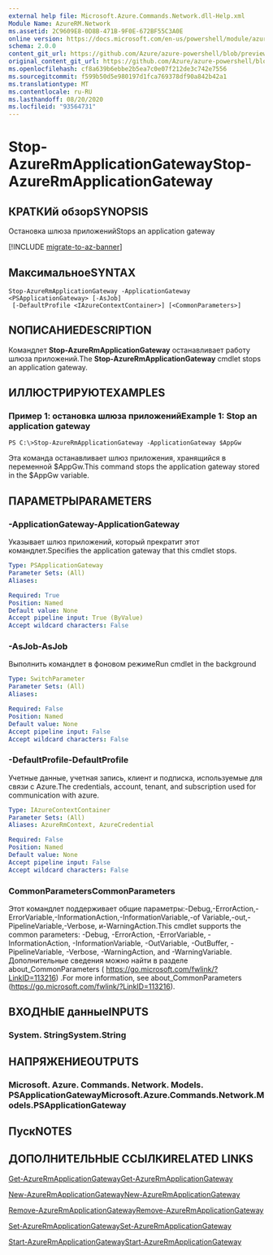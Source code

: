 ```yaml
---
external help file: Microsoft.Azure.Commands.Network.dll-Help.xml
Module Name: AzureRM.Network
ms.assetid: 2C9609E8-0D8B-471B-9F0E-672BF55C3A0E
online version: https://docs.microsoft.com/en-us/powershell/module/azurerm.network/stop-azurermapplicationgateway
schema: 2.0.0
content_git_url: https://github.com/Azure/azure-powershell/blob/preview/src/ResourceManager/Network/Commands.Network/help/Stop-AzureRmApplicationGateway.md
original_content_git_url: https://github.com/Azure/azure-powershell/blob/preview/src/ResourceManager/Network/Commands.Network/help/Stop-AzureRmApplicationGateway.md
ms.openlocfilehash: cf8a639b6ebbe2b5ea7c0e07f212de3c742e7556
ms.sourcegitcommit: f599b50d5e980197d1fca769378df90a842b42a1
ms.translationtype: MT
ms.contentlocale: ru-RU
ms.lasthandoff: 08/20/2020
ms.locfileid: "93564731"
---
```

# <span data-ttu-id="c4f97-101">Stop-AzureRmApplicationGateway</span><span class="sxs-lookup"><span data-stu-id="c4f97-101">Stop-AzureRmApplicationGateway</span></span>

## <span data-ttu-id="c4f97-102">КРАТКИй обзор</span><span class="sxs-lookup"><span data-stu-id="c4f97-102">SYNOPSIS</span></span>
<span data-ttu-id="c4f97-103">Остановка шлюза приложений</span><span class="sxs-lookup"><span data-stu-id="c4f97-103">Stops an application gateway</span></span>

[!INCLUDE [migrate-to-az-banner](../../includes/migrate-to-az-banner.md)]

## <span data-ttu-id="c4f97-104">Максимальное</span><span class="sxs-lookup"><span data-stu-id="c4f97-104">SYNTAX</span></span>

```
Stop-AzureRmApplicationGateway -ApplicationGateway <PSApplicationGateway> [-AsJob]
 [-DefaultProfile <IAzureContextContainer>] [<CommonParameters>]
```

## <span data-ttu-id="c4f97-105">NОПИСАНИЕ</span><span class="sxs-lookup"><span data-stu-id="c4f97-105">DESCRIPTION</span></span>
<span data-ttu-id="c4f97-106">Командлет **Stop-AzureRmApplicationGateway** останавливает работу шлюза приложений.</span><span class="sxs-lookup"><span data-stu-id="c4f97-106">The **Stop-AzureRmApplicationGateway** cmdlet stops an application gateway.</span></span>

## <span data-ttu-id="c4f97-107">ИЛЛЮСТРИРУЮТ</span><span class="sxs-lookup"><span data-stu-id="c4f97-107">EXAMPLES</span></span>

### <span data-ttu-id="c4f97-108">Пример 1: остановка шлюза приложений</span><span class="sxs-lookup"><span data-stu-id="c4f97-108">Example 1: Stop an application gateway</span></span>
```
PS C:\>Stop-AzureRmApplicationGateway -ApplicationGateway $AppGw
```

<span data-ttu-id="c4f97-109">Эта команда останавливает шлюз приложения, хранящийся в переменной $AppGw.</span><span class="sxs-lookup"><span data-stu-id="c4f97-109">This command stops the application gateway stored in the $AppGw variable.</span></span>

## <span data-ttu-id="c4f97-110">ПАРАМЕТРЫ</span><span class="sxs-lookup"><span data-stu-id="c4f97-110">PARAMETERS</span></span>

### <span data-ttu-id="c4f97-111">-ApplicationGateway</span><span class="sxs-lookup"><span data-stu-id="c4f97-111">-ApplicationGateway</span></span>
<span data-ttu-id="c4f97-112">Указывает шлюз приложений, который прекратит этот командлет.</span><span class="sxs-lookup"><span data-stu-id="c4f97-112">Specifies the application gateway that this cmdlet stops.</span></span>

```yaml
Type: PSApplicationGateway
Parameter Sets: (All)
Aliases: 

Required: True
Position: Named
Default value: None
Accept pipeline input: True (ByValue)
Accept wildcard characters: False
```

### <span data-ttu-id="c4f97-113">-AsJob</span><span class="sxs-lookup"><span data-stu-id="c4f97-113">-AsJob</span></span>
<span data-ttu-id="c4f97-114">Выполнить командлет в фоновом режиме</span><span class="sxs-lookup"><span data-stu-id="c4f97-114">Run cmdlet in the background</span></span>

```yaml
Type: SwitchParameter
Parameter Sets: (All)
Aliases: 

Required: False
Position: Named
Default value: None
Accept pipeline input: False
Accept wildcard characters: False
```

### <span data-ttu-id="c4f97-115">-DefaultProfile</span><span class="sxs-lookup"><span data-stu-id="c4f97-115">-DefaultProfile</span></span>
<span data-ttu-id="c4f97-116">Учетные данные, учетная запись, клиент и подписка, используемые для связи с Azure.</span><span class="sxs-lookup"><span data-stu-id="c4f97-116">The credentials, account, tenant, and subscription used for communication with azure.</span></span>

```yaml
Type: IAzureContextContainer
Parameter Sets: (All)
Aliases: AzureRmContext, AzureCredential

Required: False
Position: Named
Default value: None
Accept pipeline input: False
Accept wildcard characters: False
```

### <span data-ttu-id="c4f97-117">CommonParameters</span><span class="sxs-lookup"><span data-stu-id="c4f97-117">CommonParameters</span></span>
<span data-ttu-id="c4f97-118">Этот командлет поддерживает общие параметры:-Debug,-ErrorAction,-ErrorVariable,-InformationAction,-InformationVariable,-of Variable,-out,-PipelineVariable,-Verbose, и-WarningAction.</span><span class="sxs-lookup"><span data-stu-id="c4f97-118">This cmdlet supports the common parameters: -Debug, -ErrorAction, -ErrorVariable, -InformationAction, -InformationVariable, -OutVariable, -OutBuffer, -PipelineVariable, -Verbose, -WarningAction, and -WarningVariable.</span></span> <span data-ttu-id="c4f97-119">Дополнительные сведения можно найти в разделе about_CommonParameters ( https://go.microsoft.com/fwlink/?LinkID=113216) .</span><span class="sxs-lookup"><span data-stu-id="c4f97-119">For more information, see about_CommonParameters (https://go.microsoft.com/fwlink/?LinkID=113216).</span></span>

## <span data-ttu-id="c4f97-120">ВХОДНЫЕ данные</span><span class="sxs-lookup"><span data-stu-id="c4f97-120">INPUTS</span></span>

### <span data-ttu-id="c4f97-121">System. String</span><span class="sxs-lookup"><span data-stu-id="c4f97-121">System.String</span></span>

## <span data-ttu-id="c4f97-122">НАПРЯЖЕНИЕ</span><span class="sxs-lookup"><span data-stu-id="c4f97-122">OUTPUTS</span></span>

### <span data-ttu-id="c4f97-123">Microsoft. Azure. Commands. Network. Models. PSApplicationGateway</span><span class="sxs-lookup"><span data-stu-id="c4f97-123">Microsoft.Azure.Commands.Network.Models.PSApplicationGateway</span></span>

## <span data-ttu-id="c4f97-124">Пуск</span><span class="sxs-lookup"><span data-stu-id="c4f97-124">NOTES</span></span>

## <span data-ttu-id="c4f97-125">ДОПОЛНИТЕЛЬНЫЕ ССЫЛКИ</span><span class="sxs-lookup"><span data-stu-id="c4f97-125">RELATED LINKS</span></span>

[<span data-ttu-id="c4f97-126">Get-AzureRmApplicationGateway</span><span class="sxs-lookup"><span data-stu-id="c4f97-126">Get-AzureRmApplicationGateway</span></span>](./Get-AzureRmApplicationGateway.md)

[<span data-ttu-id="c4f97-127">New-AzureRmApplicationGateway</span><span class="sxs-lookup"><span data-stu-id="c4f97-127">New-AzureRmApplicationGateway</span></span>](./New-AzureRmApplicationGateway.md)

[<span data-ttu-id="c4f97-128">Remove-AzureRmApplicationGateway</span><span class="sxs-lookup"><span data-stu-id="c4f97-128">Remove-AzureRmApplicationGateway</span></span>](./Remove-AzureRmApplicationGateway.md)

[<span data-ttu-id="c4f97-129">Set-AzureRmApplicationGateway</span><span class="sxs-lookup"><span data-stu-id="c4f97-129">Set-AzureRmApplicationGateway</span></span>](./Set-AzureRmApplicationGateway.md)

[<span data-ttu-id="c4f97-130">Start-AzureRmApplicationGateway</span><span class="sxs-lookup"><span data-stu-id="c4f97-130">Start-AzureRmApplicationGateway</span></span>](./Start-AzureRmApplicationGateway.md)


